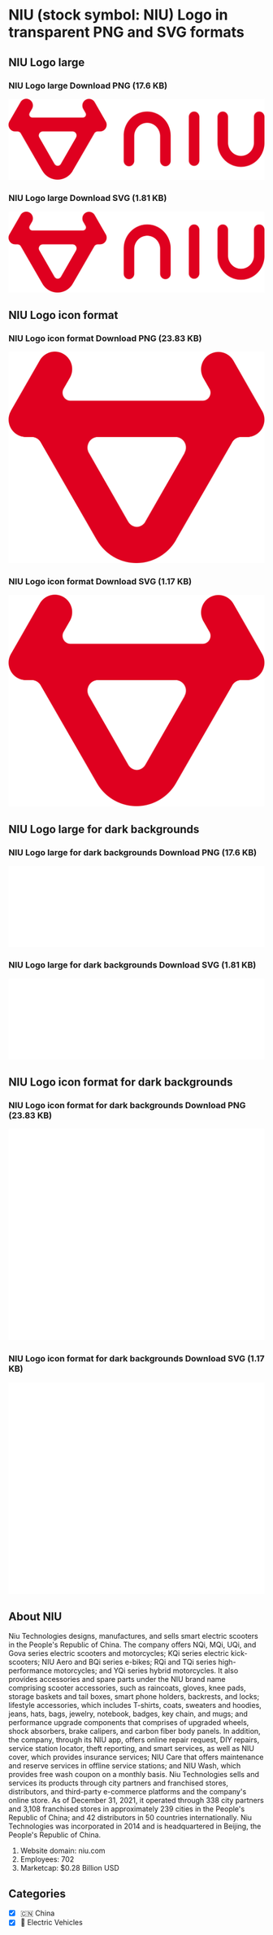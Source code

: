 # NIU (stock symbol: NIU) Logo in transparent PNG and SVG formats

## NIU Logo large

### NIU Logo large Download PNG (17.6 KB)

![NIU Logo large Download PNG (17.6 KB)](/img/orig/NIU_BIG-955e7820.png)

### NIU Logo large Download SVG (1.81 KB)

![NIU Logo large Download SVG (1.81 KB)](/img/orig/NIU_BIG-ce4df31f.svg)

## NIU Logo icon format

### NIU Logo icon format Download PNG (23.83 KB)

![NIU Logo icon format Download PNG (23.83 KB)](/img/orig/NIU-0d857835.png)

### NIU Logo icon format Download SVG (1.17 KB)

![NIU Logo icon format Download SVG (1.17 KB)](/img/orig/NIU-b6e4d3d0.svg)

## NIU Logo large for dark backgrounds

### NIU Logo large for dark backgrounds Download PNG (17.6 KB)

![NIU Logo large for dark backgrounds Download PNG (17.6 KB)](/img/orig/NIU_BIG.D-f557eeb6.png)

### NIU Logo large for dark backgrounds Download SVG (1.81 KB)

![NIU Logo large for dark backgrounds Download SVG (1.81 KB)](/img/orig/NIU_BIG.D-176b8c7f.svg)

## NIU Logo icon format for dark backgrounds

### NIU Logo icon format for dark backgrounds Download PNG (23.83 KB)

![NIU Logo icon format for dark backgrounds Download PNG (23.83 KB)](/img/orig/NIU.D-7848eaf3.png)

### NIU Logo icon format for dark backgrounds Download SVG (1.17 KB)

![NIU Logo icon format for dark backgrounds Download SVG (1.17 KB)](/img/orig/NIU.D-40ab92b4.svg)

## About NIU

Niu Technologies designs, manufactures, and sells smart electric scooters in the People's Republic of China. The company offers NQi, MQi, UQi, and Gova series electric scooters and motorcycles; KQi series electric kick-scooters; NIU Aero and BQi series e-bikes; RQi and TQi series high-performance motorcycles; and YQi series hybrid motorcycles. It also provides accessories and spare parts under the NIU brand name comprising scooter accessories, such as raincoats, gloves, knee pads, storage baskets and tail boxes, smart phone holders, backrests, and locks; lifestyle accessories, which includes T-shirts, coats, sweaters and hoodies, jeans, hats, bags, jewelry, notebook, badges, key chain, and mugs; and performance upgrade components that comprises of upgraded wheels, shock absorbers, brake calipers, and carbon fiber body panels. In addition, the company, through its NIU app, offers online repair request, DIY repairs, service station locator, theft reporting, and smart services, as well as NIU cover, which provides insurance services; NIU Care that offers maintenance and reserve services in offline service stations; and NIU Wash, which provides free wash coupon on a monthly basis. Niu Technologies sells and services its products through city partners and franchised stores, distributors, and third-party e-commerce platforms and the company's online store. As of December 31, 2021, it operated through 338 city partners and 3,108 franchised stores in approximately 239 cities in the People's Republic of China; and 42 distributors in 50 countries internationally. Niu Technologies was incorporated in 2014 and is headquartered in Beijing, the People's Republic of China.

1. Website domain: niu.com
2. Employees: 702
3. Marketcap: $0.28 Billion USD


## Categories
- [x] 🇨🇳 China
- [x] 🔋 Electric Vehicles
